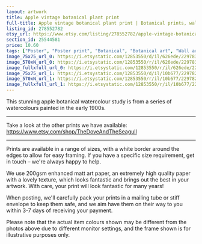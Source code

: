 ```yaml
---
layout: artwork
title: Apple vintage botanical plant print 
full-title: Apple vintage botanical plant print | Botanical prints, wall art, room decor, vintage print, watercolour | High quality print
listing_id: 278552782
etsy_url: https://www.etsy.com/listing/278552782/apple-vintage-botanical-plant-print?utm_source=ds&utm_medium=api&utm_campaign=api
section_id: 25544581
price: 10.60
tags: ["Poster", "Poster print", "Botanical", "Botanical art", "Wall art", "Botanical poster", "Photograph", "Vintage", "Plant", "Watercolour", "Apple", "Fruit", "High quality print"]
image_75x75_url_0: https://i.etsystatic.com/12853550/d/il/626ede/2297830022/il_75x75.2297830022_2de4.jpg?version=0
image_570xN_url_0: https://i.etsystatic.com/12853550/r/il/626ede/2297830022/il_570xN.2297830022_2de4.jpg
image_fullxfull_url_0: https://i.etsystatic.com/12853550/r/il/626ede/2297830022/il_fullxfull.2297830022_2de4.jpg
image_75x75_url_1: https://i.etsystatic.com/12853550/d/il/10b677/2297829788/il_75x75.2297829788_rlkn.jpg?version=0
image_570xN_url_1: https://i.etsystatic.com/12853550/r/il/10b677/2297829788/il_570xN.2297829788_rlkn.jpg
image_fullxfull_url_1: https://i.etsystatic.com/12853550/r/il/10b677/2297829788/il_fullxfull.2297829788_rlkn.jpg
---
```

This stunning apple botanical watercolour study is from a series of watercolours painted in the early 1900s.

---

Take a look at the other prints we have available:
https://www.etsy.com/shop/TheDoveAndTheSeagull

---

Prints are available in a range of sizes, with a white border around the edges to allow for easy framing. If you have a specific size requirement, get in touch – we&#39;re always happy to help.

We use 200gsm enhanced matt art paper, an extremely high quality paper with a lovely texture, which looks fantastic and brings out the best in your artwork. With care, your print will look fantastic for many years!

When posting, we&#39;ll carefully pack your prints in a mailing tube or stiff envelope to keep them safe, and we aim have them on their way to you within 3-7 days of receiving your payment.

Please note that the actual item colours shown may be different from the photos above due to different monitor settings, and the frame shown is for illustrative purposes only.
